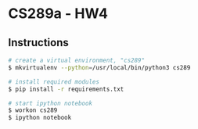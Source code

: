 # CS289a - HW4

## Instructions

```bash
# create a virtual environment, "cs289"
$ mkvirtualenv --python=/usr/local/bin/python3 cs289

# install required modules
$ pip install -r requirements.txt

# start ipython notebook
$ workon cs289
$ ipython notebook
```
